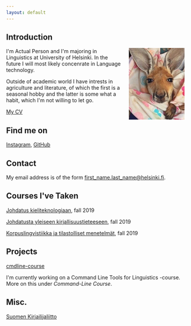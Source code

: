 ```yaml
---
layout: default
---
```


## Introduction

<img src="assets/images/actuallyme.jpg" alt="Photo" hspace="20" width="30%" align="right"/> I'm Actual Person and I'm majoring in Linguistics at University of Helsinki. In the future I will most likely concenrate in Language technology. 

Outside of academic world I have intrests in agriculture and literature, of which the first is a seasonal hobby and the latter is some what a habit, which I'm not willing to let go. 

[My CV](https://www.overleaf.com/read/jfddpcfvswqf)

## Find me on

[Instagram](https://instagram.com/vallankumous/), [GitHub](https://github.com/ssigrid)

## Contact

My email address is of the form first_name.last_name@helsinki.fi. 

## Courses I've Taken

[Johdatus kieliteknologiaan](https://courses.helsinki.fi/en/kik-405/130355898), fall 2019

[Johdatusta yleiseen kirjallisuustieteeseen](https://courses.helsinki.fi/en/ttk-yl110/130364403), fall 2019

[Korpuslingvistiikka ja tilastolliset menetelmät](https://courses.helsinki.fi/en/kik-404/130365670), fall 2019

## Projects

[cmdline-course](https://github.com/ssigrid/cmdline-curse)

I'm currently working on a Command Line Tools for Linguistics -course. More on this under _Command-Line Course_. 

## Misc. 

[Suomen Kirjailijaliitto](https://kirjailijaliitto.fi) 
